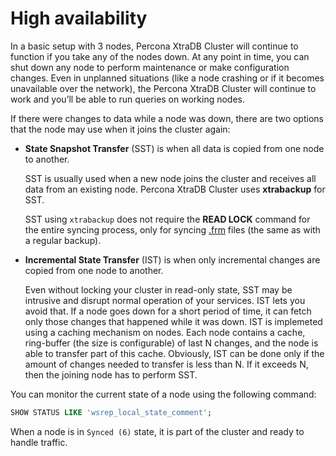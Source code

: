 # High availability

In a basic setup with 3 nodes, Percona XtraDB Cluster will continue to function
if you take any of the nodes down.
At any point in time, you can shut down any node to perform maintenance
or make configuration changes.
Even in unplanned situations
(like a node crashing or if it becomes unavailable over the network),
the Percona XtraDB Cluster will continue to work
and you’ll be able to run queries on working nodes.

If there were changes to data while a node was down,
there are two options that the node may use when it joins the cluster again:


* **State Snapshot Transfer** (SST) is when all data is copied
from one node to another.

  SST is usually used when a new node joins the cluster
  and receives all data from an existing node.
  Percona XtraDB Cluster uses **xtrabackup** for SST.

  SST using `xtrabackup` does not require the **READ LOCK** command
  for the entire syncing process, only for syncing [.frm](../glossary.md#frm) files (the same as with a regular backup).


* **Incremental State Transfer** (IST) is when only incremental changes
are copied from one node to another.

  Even without locking your cluster in read-only state, SST may be intrusive
  and disrupt normal operation of your services.
  IST lets you avoid that.
  If a node goes down for a short period of time,
  it can fetch only those changes that happened while it was down.
  IST is implemeted using a caching mechanism on nodes.
  Each node contains a cache, ring-buffer (the size is configurable)
  of last N changes, and the node is able to transfer part of this cache.
  Obviously, IST can be done only if the amount of changes needed to transfer
  is less than N. If it exceeds N, then the joining node has to perform SST.

You can monitor the current state of a node using the following command:

```sql
SHOW STATUS LIKE 'wsrep_local_state_comment';
```

When a node is in `Synced (6)` state, it is part of the cluster
and ready to handle traffic.
